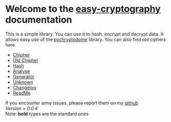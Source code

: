 # Welcome to the [easy-cryptography](https://pypi.org/project/easy-cryptography/) documentation

This is a simple library. You can use it to hash, encrypt and decrypt data. It allows easy use of the [pychryptodome](https://pypi.org/project/pycryptodome/) library.
You can also find old ciphers here

- [Chipher](Cipher.md)
- [Old Chipher](old_chipher.md)
- [Hash](Hash.md)
- [Analyse](Analyse.md)
- [Generator](Generator.md)
- [Unknown](Unknown.md)
- [Changelog](Changelog.md)
- [ReadMe](base_info.md)

If you encounter anny issues, please report them on my [github](https://github.com/MrPoisen/easy_crypt)  
*Version = 0.0.4*  
Note: **bold** types are the standard ones